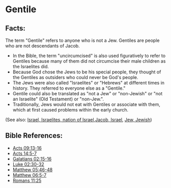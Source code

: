 # Gentile #

## Facts: ##

The term "Gentile" refers to anyone who is not a Jew. Gentiles are people who are not descendants of Jacob.

* In the Bible, the term "uncircumcised" is also used figuratively to refer to Gentiles because many of them did not circumcise their male children as the Israelites did.
* Because God chose the Jews to be his special people, they thought of the Gentiles as outsiders who could never be God's people.
* The Jews were also called "Israelites" or "Hebrews" at different times in history. They referred to everyone else as a "Gentile."
* Gentile could also be translated as "not a Jew" or "non-Jewish" or "not an Israelite" (Old Testament) or "non-Jew.".
* Traditionally, Jews would not eat with Gentiles or associate with them, which at first caused problems within the early church.

(See also: [Israel, Israelites, nation of Israel](../other/israel.md),[Jacob, Israel](../other/jacob.md), [Jew, Jewish](../other/jew.md))

## Bible References: ##

* [Acts 09:13-16](https://door43.org/en/bible/notes/act/09/13)
* [Acts 14:5-7](https://door43.org/en/bible/notes/act/14/05)
* [Galatians 02:15-16](https://door43.org/en/bible/notes/gal/02/15)
* [Luke 02:30-32](https://door43.org/en/bible/notes/luk/02/30)
* [Matthew 05:46-48](https://door43.org/en/bible/notes/mat/05/46)
* [Matthew 06:5-7](https://door43.org/en/bible/notes/mat/06/05)
* [Romans 11:25](https://door43.org/en/bible/notes/rom/11/25)

